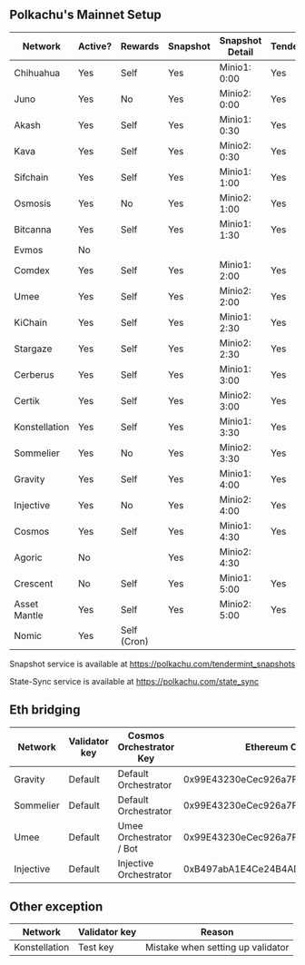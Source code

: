## Polkachu's Mainnet Setup

| Network       | Active? | Rewards     | Snapshot | Snapshot Detail | Tenderduty | RPC | State Sync | Backup Server | Restake | Name | Port |
| ------------- | ------- | ----------- | -------- | --------------- | ---------- | --- | ---------- | ------------- | ------- | ---- | ---- |
| Chihuahua     | Yes     | Self        | Yes      | Minio1: 0:00    | Yes        | Yes | Yes        | Yes           | Yes     | Yes  |      |
| Juno          | Yes     | No          | Yes      | Minio2: 0:00    | Yes        | Yes | Yes        | Yes           | Yes (x) | Yes  |      |
| Akash         | Yes     | Self        | Yes      | Minio1: 0:30    | Yes        | Yes | NOOOOOO!   | Yes           | Yes     | Yes  | 28   |
| Kava          | Yes     | Self        | Yes      | Minio2: 0:30    | Yes        | Yes | Yes        | Yes           | Yes     | Yes  |      |
| Sifchain      | Yes     | Self        | Yes      | Minio1: 1:00    | Yes        | Yes | Yes        | Yes           | Yes     | Yes  |      |
| Osmosis       | Yes     | No          | Yes      | Minio2: 1:00    | Yes        | Yes | Yes        | Yes           | Yes (x) | Yes  |      |
| Bitcanna      | Yes     | Self        | Yes      | Minio1: 1:30    | Yes        | Yes | Yes        | Yes           | Yes     | Yes  |      |
| Evmos         | No      |             |          |                 |            |     |            |               | Yes     |      |      |
| Comdex        | Yes     | Self        | Yes      | Minio1: 2:00    | Yes        | Yes | Yes        | Yes           | Yes     | Yes  | 31   |
| Umee          | Yes     | Self        | Yes      | Minio2: 2:00    | Yes        | Yes | Yes        | Yes           | Yes (x) | Yes  |      |
| KiChain       | Yes     | Self        | Yes      | Minio1: 2:30    | Yes        | Yes | Yes        | Yes           | Yes     | Yes  |      |
| Stargaze      | Yes     | Self        | Yes      | Minio2: 2:30    | Yes        | Yes | Yes        | Yes           | Yes (x) | Yes  |      |
| Cerberus      | Yes     | Self        | Yes      | Minio1: 3:00    | Yes        | Yes | Yes        | Yes           | Yes (x) | Yes  |      |
| Certik        | Yes     | Self        | Yes      | Minio2: 3:00    | Yes        | Yes | Yes        | Yes           |         | Yes  |      |
| Konstellation | Yes     | Self        | Yes      | Minio1: 3:30    | Yes        | Yes | Yes        | Yes           | Yes     | Yes  |      |
| Sommelier     | Yes     | No          | Yes      | Minio2: 3:30    | Yes        | Yes | Yes        | Yes           | Yes     | Yes  |      |
| Gravity       | Yes     | Self        | Yes      | Minio1: 4:00    | Yes        | Yes | Yes        | Yes           | Yes (x) | Yes  |      |
| Injective     | Yes     | No          | Yes      | Minio2: 4:00    | Yes        | Yes | Yes        | Yes           |         | No   |      |
| Cosmos        | Yes     | Self        | Yes      | Minio1: 4:30    | Yes        | Yes | Yes        | Yes           | Yes (x) | Yes  |      |
| Agoric        | No      |             | Yes      | Minio2: 4:30    |            |     |            |               |         | N/A  |      |
| Crescent      | No      | Self        | Yes      | Minio1: 5:00    | Yes        | Yes | Yes        | Yes           |         | Yes  |      |
| Asset Mantle  | Yes     | Self        | Yes      | Minio2: 5:00    | Yes        | Yes | Yes        | Yes           | Yes (x) | Yes  | 46   |
| Nomic         | Yes     | Self (Cron) |          |                 |            |     |            |               |         | N/A  |      |

Snapshot service is available at https://polkachu.com/tendermint_snapshots

State-Sync service is available at https://polkachu.com/state_sync

## Eth bridging

| Network   | Validator key | Cosmos Orchestrator Key | Ethereum Orchestrator Key                  |
| --------- | ------------- | ----------------------- | ------------------------------------------ |
| Gravity   | Default       | Default Orchestrator    | 0x99E43230eCec926a7FFc2E4CD22153494D5a84a3 |
| Sommelier | Default       | Default Orchestrator    | 0x99E43230eCec926a7FFc2E4CD22153494D5a84a3 |
| Umee      | Default       | Umee Orchestrator / Bot | 0x99E43230eCec926a7FFc2E4CD22153494D5a84a3 |
| Injective | Default       | Injective Orchestrator  | 0xB497abA1E4Ce24B4ADc2E16Ded30387042B881B7 |

## Other exception

| Network       | Validator key | Reason                            |
| ------------- | ------------- | --------------------------------- |
| Konstellation | Test key      | Mistake when setting up validator |
